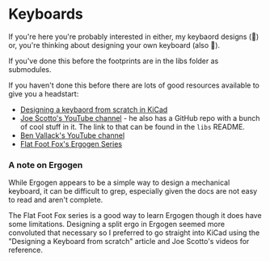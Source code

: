 # Keyboards

If you're here you're probably interested in either, my keybaord designs (🙌)
or, you're thinking about designing your own keyboard (also 🙌).

If you've done this before the footprints are in the libs folder as submodules.

If you haven't done this before there are lots of good resources available to
give you a headstart:

- [Designing a keybaord from scratch in KiCad](https://keyboarddweebs.net/2024/01/04/designing-a-keyboard-pcb-from-scratch-using-kicad/)
- [Joe Scotto's YouTube channel](https://www.youtube.com/@joe_scotto) - he also
  has a GitHub repo with a bunch of cool stuff in it. The link to that can be
found in the `libs` README.
- [Ben Vallack's YouTube channel](https://www.youtube.com/@BenVallack)
- [Flat Foot Fox's Ergogen Series](https://flatfootfox.com/ergogen-introduction/)

### A note on Ergogen
While Ergogen appears to be a simple way to design a mechanical keyboard, it can
be difficult to grep, especially given the docs are not easy to read and aren't
complete.

The Flat Foot Fox series is a good way to learn Ergogen though it does have some
limitations. Designing a split ergo in Ergogen seemed more convoluted that
necessary so I preferred to go straight into KiCad using the "Designing a
Keyboard from scratch" article and Joe Scotto's videos for reference.
